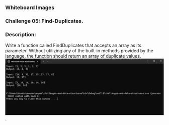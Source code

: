 ### Whiteboard Images

### Challenge 05: Find-Duplicates.
### Description:
Write a function called FindDuplicates that accepts an array as its parameter. Without utilizing any of the built-in methods provided by the language, the function should return an array of duplicate values.
![Find Duplicates in Array](../../whiteboard-challenges/Find_Duplicates_in_Array.png).

